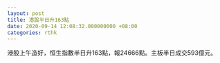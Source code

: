 ```yaml
---
layout: post
title: 港股半日升163點
date: 2020-09-14 12:08:32.000000000 +08:00
categories: rthk
---
```


港股上午造好，恒生指數半日升163點，報24666點。主板半日成交593億元。

